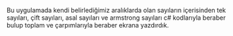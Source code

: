 Bu uygulamada kendi belirlediğimiz aralıklarda olan sayıların içerisinden tek sayıları, çift sayıları, asal sayıları ve armstrong sayıları c# kodlarıyla beraber bulup toplam ve çarpımlarıyla beraber ekrana yazdırdık. 